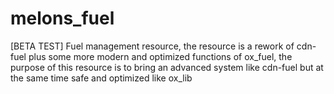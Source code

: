# melons_fuel
[BETA TEST] Fuel management resource, the resource is a rework of cdn-fuel plus some more modern and optimized functions of ox_fuel, the purpose of this resource is to bring an advanced system like cdn-fuel but at the same time safe and optimized like ox_lib

